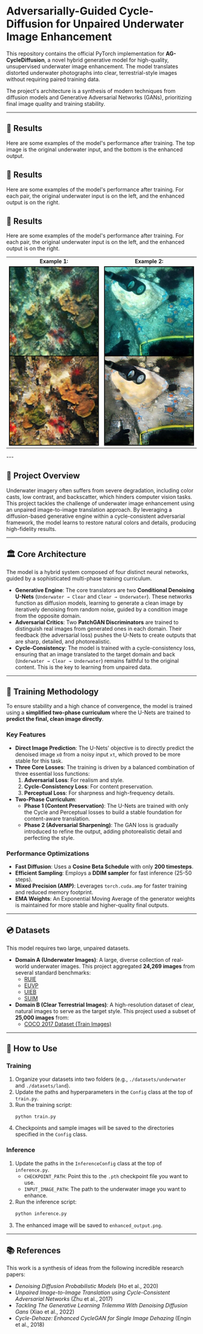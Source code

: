 # Adversarially-Guided Cycle-Diffusion for Unpaired Underwater Image Enhancement

This repository contains the official PyTorch implementation for **AG-CycleDiffusion**, a novel hybrid generative model for high-quality, unsupervised underwater image enhancement. The model translates distorted underwater photographs into clear, terrestrial-style images without requiring paired training data.

The project's architecture is a synthesis of modern techniques from diffusion models and Generative Adversarial Networks (GANs), prioritizing final image quality and training stability.

---

## 📸 Results

Here are some examples of the model's performance after training. The top image is the original underwater input, and the bottom is the enhanced output.

## 📸 Results

Here are some examples of the model's performance after training. For each pair, the original underwater input is on the left, and the enhanced output is on the right.

## 📸 Results

Here are some examples of the model's performance after training. For each pair, the original underwater input is on the left, and the enhanced output is on the right.

<table>
  <tr>
    <td align="center"><b>Example 1:</b></td>
    <td align="center"><b>Example 2:</b></td>
  </tr>
  <tr>
    <td><img src="https://github.com/aniruddha7599/AG-CycleDiffusion-Underwater-Enhancement/blob/main/1.png?raw=true" width="400"></td>
    <td><img src="https://github.com/aniruddha7599/AG-CycleDiffusion-Underwater-Enhancement/blob/main/2.png?raw=true" width="400"></td>
  </tr>
  
</table>
---

## 📝 Project Overview

Underwater imagery often suffers from severe degradation, including color casts, low contrast, and backscatter, which hinders computer vision tasks. This project tackles the challenge of underwater image enhancement using an unpaired image-to-image translation approach. By leveraging a diffusion-based generative engine within a cycle-consistent adversarial framework, the model learns to restore natural colors and details, producing high-fidelity results.

---

## 🏛️ Core Architecture

The model is a hybrid system composed of four distinct neural networks, guided by a sophisticated multi-phase training curriculum.

* **Generative Engine**: The core translators are two **Conditional Denoising U-Nets** (`Underwater → Clear` and `Clear → Underwater`). These networks function as diffusion models, learning to generate a clean image by iteratively denoising from random noise, guided by a condition image from the opposite domain.
* **Adversarial Critics**: Two **PatchGAN Discriminators** are trained to distinguish real images from generated ones in each domain. Their feedback (the adversarial loss) pushes the U-Nets to create outputs that are sharp, detailed, and photorealistic.
* **Cycle-Consistency**: The model is trained with a cycle-consistency loss, ensuring that an image translated to the target domain and back (`Underwater → Clear → Underwater`) remains faithful to the original content. This is the key to learning from unpaired data.

---

## 🧪 Training Methodology

To ensure stability and a high chance of convergence, the model is trained using a **simplified two-phase curriculum** where the U-Nets are trained to **predict the final, clean image directly**.

### Key Features
* **Direct Image Prediction**: The U-Nets' objective is to directly predict the denoised image `x0` from a noisy input `xt`, which proved to be more stable for this task.
* **Three Core Losses**: The training is driven by a balanced combination of three essential loss functions:
    1.  **Adversarial Loss**: For realism and style.
    2.  **Cycle-Consistency Loss**: For content preservation.
    3.  **Perceptual Loss**: For sharpness and high-frequency details.
* **Two-Phase Curriculum**:
    * **Phase 1 (Content Preservation)**: The U-Nets are trained with only the Cycle and Perceptual losses to build a stable foundation for content-aware translation.
    * **Phase 2 (Adversarial Sharpening)**: The GAN loss is gradually introduced to refine the output, adding photorealistic detail and perfecting the style.

### Performance Optimizations
* **Fast Diffusion**: Uses a **Cosine Beta Schedule** with only **200 timesteps**.
* **Efficient Sampling**: Employs a **DDIM sampler** for fast inference (25-50 steps).
* **Mixed Precision (AMP)**: Leverages `torch.cuda.amp` for faster training and reduced memory footprint.
* **EMA Weights**: An Exponential Moving Average of the generator weights is maintained for more stable and higher-quality final outputs.

---

## 💿 Datasets

This model requires two large, unpaired datasets.

* **Domain A (Underwater Images)**: A large, diverse collection of real-world underwater images. This project aggregated **24,269 images** from several standard benchmarks:
    * [RUIE](https://github.com/dlut-dimt/Realworld-Underwater-Image-Enhancement-RUIE-Benchmark)
    * [EUVP](https://www.kaggle.com/datasets/pamuduranasinghe/euvp-dataset)
    * [UIEB](https://li-chongyi.github.io/proj_benchmark.html)
    * [SUIM](https://irvlab.cs.umn.edu/resources/suim-dataset)
* **Domain B (Clear Terrestrial Images)**: A high-resolution dataset of clear, natural images to serve as the target style. This project used a subset of **25,000 images** from:
    * [COCO 2017 Dataset (Train Images)](https://www.kaggle.com/datasets/awsaf49/coco-2017-dataset)

---

## 🚀 How to Use

### Training
1.  Organize your datasets into two folders (e.g., `./datasets/underwater` and `./datasets/land`).
2.  Update the paths and hyperparameters in the `Config` class at the top of `train.py`.
3.  Run the training script:
    ```bash
    python train.py
    ```
4.  Checkpoints and sample images will be saved to the directories specified in the `Config` class.

### Inference
1.  Update the paths in the `InferenceConfig` class at the top of `inference.py`.
    * `CHECKPOINT_PATH`: Point this to the `.pth` checkpoint file you want to use.
    * `INPUT_IMAGE_PATH`: The path to the underwater image you want to enhance.
2.  Run the inference script:
    ```bash
    python inference.py
    ```
3.  The enhanced image will be saved to `enhanced_output.png`.

---

## 📚 References

This work is a synthesis of ideas from the following incredible research papers:
* *Denoising Diffusion Probabilistic Models* (Ho et al., 2020)
* *Unpaired Image-to-Image Translation using Cycle-Consistent Adversarial Networks* (Zhu et al., 2017)
* *Tackling The Generative Learning Trilemma With Denoising Diffusion Gans* (Xiao et al., 2022)
* *Cycle-Dehaze: Enhanced CycleGAN for Single Image Dehazing* (Engin et al., 2018)
